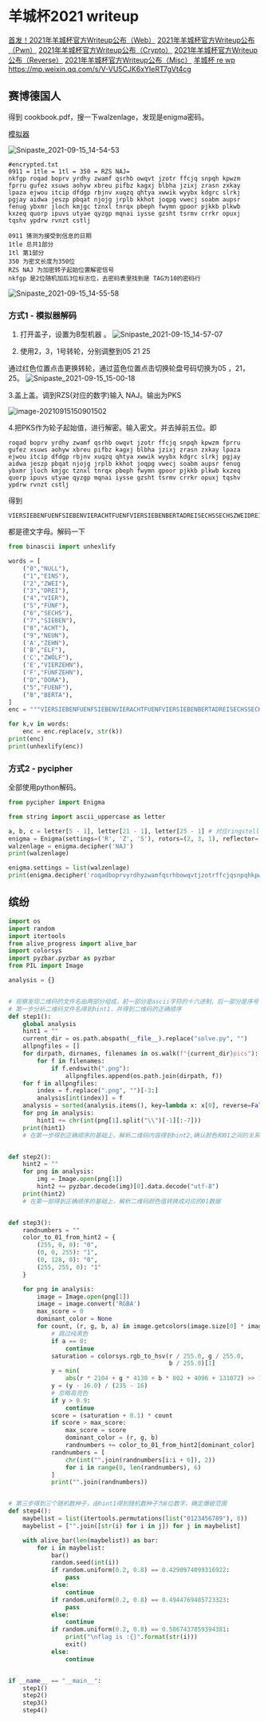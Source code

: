 # 羊城杯2021 writeup

[首发！2021年羊城杯官方Writeup公布（Web）](https://mp.weixin.qq.com/s/BqLTX3au1GIPn3cz9xZISA)
[2021年羊城杯官方Writeup公布（Pwn）](https://mp.weixin.qq.com/s/I9S-C7vlgGJKd0dtApJXtA)
[2021年羊城杯官方Writeup公布（Crypto）](https://mp.weixin.qq.com/s/abS7vxi1eODfPgbuLh4aHA)
[2021年羊城杯官方Writeup公布（Reverse）](https://mp.weixin.qq.com/s/f06bifwP9w1dJX5_yPXhIw)
[2021年羊城杯官方Writeup公布（Misc）](https://mp.weixin.qq.com/s/ps1pscS1_CJib0qrgrAnnQ)
[羊城杯 re wp](https://mp.weixin.qq.com/s/5orsLlnLMLI5_GE8-0eDfw)
https://mp.weixin.qq.com/s/V-VU5CJK6xYIeRT7gVt4cg

## 赛博德国人

得到 cookbook.pdf，搜一下walzenlage，发现是enigma密码。

[模拟器](http://enigmamuseum.com/EnigmaSim.zip)

![Snipaste_2021-09-15_14-54-53](羊城杯2021writeup.assets/Snipaste_2021-09-15_14-54-53-16316889112961.png)

```
#encrypted.txt
0911 = 1tle = 1tl = 350 = RZS NAJ=
nkfgp roqad boprv yrdhy zwamf qsrhb owqvt jzotr ffcjq snpqh kpwzm fprru gufez xsuws aohyw xbreu pifbz kagxj blbha jzixj zrasn zxkay lpaza ejwou itcip dfdgp rbjnv xuqzq qhtya xwwik wyybx kdgrc slrkj pgjay aidwa jeszp pbqat njojg jrplb kkhot joqpg vwecj soabm aupsr fenug ybxmr jloch kmjgc tznxl tnrqx pbeph fwymn gpoor pjkkb plkwb kxzeq quorp ipuvs utyae qyzgp mqnai iysse gzsht tsrmv crrkr opuxj tqshv ypdrw rvnzt cstlj 

0911 猜测为接受到信息的日期  
1tle 总共1部分
1tl 第1部分
350 为密文长度为350位
RZS NAJ 为加密转子起始位置解密信号
nkfgp 是2位随机加后3位标志位，去密码表里找到是 TAG为10的密码行
```

![Snipaste_2021-09-15_14-55-58](羊城杯2021writeup.assets/Snipaste_2021-09-15_14-55-58.png)

### 方式1 - 模拟器解码

1. 打开盖子，设置为B型机器 。
   ![Snipaste_2021-09-15_14-57-07](羊城杯2021writeup.assets/Snipaste_2021-09-15_14-57-07.png)

1. 使用2，3，1号转轮，分别调整到05 21 25

通过红色位置点击更换转轮，通过蓝色位置点击切换轮盘号码切换为05 ，21， 25。
 ![Snipaste_2021-09-15_15-00-18](羊城杯2021writeup.assets/Snipaste_2021-09-15_15-00-18.png)

3.盖上盖。调到RZS(对应的数字)输入 NAJ。输出为PKS

![image-20210915150901502](羊城杯2021writeup.assets/image-20210915150901502.png)

4.把PKS作为轮子起始值，进行解密。输入密文。并去掉前五位。即

```
roqad boprv yrdhy zwamf qsrhb owqvt jzotr ffcjq snpqh kpwzm fprru gufez xsuws aohyw xbreu pifbz kagxj blbha jzixj zrasn zxkay lpaza ejwou itcip dfdgp rbjnv xuqzq qhtya xwwik wyybx kdgrc slrkj pgjay aidwa jeszp pbqat njojg jrplb kkhot joqpg vwecj soabm aupsr fenug ybxmr jloch kmjgc tznxl tnrqx pbeph fwymn gpoor pjkkb plkwb kxzeq quorp ipuvs utyae qyzgp mqnai iysse gzsht tsrmv crrkr opuxj tqshv ypdrw rvnzt cstlj 
```

得到

```
VIERSIEBENFUENFSIEBENVIERACHTFUENFVIERSIEBENBERTADREISECHSSECHSZWEIDREINEUNDREISECHSDREISIEBENDREIZWEIDREINULLDREIFUENFSECHSSECHSSECHSFUENFDREISIEBENDREIFUENFDREISIEBENDREINEUNDREIFUENFSECHSSECHSDREIEINSDREINULLDREIVIERDREIACHTDREIFUENFDREISIEBENDREIEINSSECHSDREISECHSSECHSDREIVIERSECHSDREISECHSSECHSSECHSZWEIDREISIEBENDREINULLDREIDREISIEBENDORA
```

都是德文字母。解码一下



```python
from binascii import unhexlify

words = [
    ("0","NULL"),
    ("1","EINS"),
    ("2","ZWEI"),
    ("3","DREI"),
    ("4","VIER"),
    ("5","FÜNF"),
    ("6","SECHS"),
    ("7","SIEBEN"),
    ("8","ACHT"),
    ("9","NEUN"),
    ('A',"ZEHN"),
    ('B',"ELF"),
    ('C',"ZWÖLF"),
    ('E',"VIERZEHN"),
    ('F',"FÜNFZEHN"),
    ("D","DORA"),
    ("5","FUENF"),
    ("B","BERTA"),
]
enc = """VIERSIEBENFUENFSIEBENVIERACHTFUENFVIERSIEBENBERTADREISECHSSECHSZWEIDREINEUNDREISECHSDREISIEBENDREIZWEIDREINULLDREIFUENFSECHSSECHSSECHSFUENFDREISIEBENDREIFUENFDREISIEBENDREINEUNDREIFUENFSECHSSECHSDREIEINSDREINULLDREIVIERDREIACHTDREIFUENFDREISIEBENDREIEINSSECHSDREISECHSSECHSDREIVIERSECHSDREISECHSSECHSSECHSZWEIDREISIEBENDREINULLDREIDREISIEBENDORA"""

for k,v in words:
    enc = enc.replace(v, str(k))
print(enc)
print(unhexlify(enc))
```



### 方式2 - pycipher

全部使用python解码。



```python
from pycipher import Enigma

from string import ascii_uppercase as letter

a, b, c = letter[5 - 1], letter[21 - 1], letter[25 - 1] # 对应ringstellung的05,21,25, 从0开始所以-1
enigma = Enigma(settings=('R', 'Z', 'S'), rotors=(2, 3, 1), reflector='B', ringstellung=(a, b, c), steckers=[('A', 'T'), ('B', 'V'), ('C', 'F'), ('E', 'N'), ('G', 'Y'), ('H', 'O'), ('I', 'W'), ('L', 'U'), ('M', 'Z'), ('Q', 'X')])
walzenlage = enigma.decipher('NAJ')
print(walzenlage)

enigma.settings = list(walzenlage)
print(enigma.decipher('roqadboprvyrdhyzwamfqsrhbowqvtjzotrffcjqsnpqhkpwzmfprrugufezxsuwsaohywxbreupifbzkagxjblbhajzixjzrasnzxkaylpazaejwouitcipdfdgprbjnvxuqzqqhtyaxwwikwyybxkdgrcslrkjpgjayaidwajeszppbqatnjojgjrplbkkhotjoqpgvwecjsoabmaupsrfenugybxmrjlochkmjgctznxltnrqxpbephfwymngpoorpjkkbplkwbkxzeqquorpipuvsutyaeqyzgpmqnaiiyssegzshttsrmvcrrkropuxjtqshvypdrwrvnztcstlj'))

```



## 缤纷

```python
import os
import random
import itertools
from alive_progress import alive_bar
import colorsys
import pyzbar.pyzbar as pyzbar
from PIL import Image

analysis = {}


# 观察发现二维码的文件名由两部分组成，前一部分是ascii字符的十六进制，后一部分是序号
# 第一步分析二维码文件名得到hint1，并得到二维码的正确顺序
def step1():
    global analysis
    hint1 = ""
    current_dir = os.path.abspath(__file__).replace("solve.py", "")
    allpngfiles = []
    for dirpath, dirnames, filenames in os.walk(f"{current_dir}pics"):
        for f in filenames:
            if f.endswith(".png"):
                allpngfiles.append(os.path.join(dirpath, f))
    for f in allpngfiles:
        index = f.replace(".png", "")[-3:]
        analysis[int(index)] = f
    analysis = sorted(analysis.items(), key=lambda x: x[0], reverse=False)
    for png in analysis:
        hint1 += chr(int(png[1].split("\\")[-1][:-7]))
    print(hint1)
    # 在第一步得到正确顺序的基础上，解析二维码内容得到hint2,确认颜色和01之间的关系


def step2():
    hint2 = ""
    for png in analysis:
        img = Image.open(png[1])
        hint2 += pyzbar.decode(img)[0].data.decode("utf-8")
    print(hint2)
    # 在第一部得到正确顺序的基础上，解析二维码颜色值转换成对应的01数据


def step3():
    randnumbers = ""
    color_to_01_from_hint2 = {
        (255, 0, 0): "0",
        (0, 0, 255): "1",
        (0, 128, 0): "0",
        (255, 255, 0): "1"
    }

    for png in analysis:
        image = Image.open(png[1])
        image = image.convert('RGBA')
        max_score = 0
        dominant_color = None
        for count, (r, g, b, a) in image.getcolors(image.size[0] * image.size[1]):
            # 跳过纯黑色
            if a == 0:
                continue
            saturation = colorsys.rgb_to_hsv(r / 255.0, g / 255.0,
                                             b / 255.0)[1]
            y = min(
                abs(r * 2104 + g * 4130 + b * 802 + 4096 + 131072) >> 13, 235)
            y = (y - 16.0) / (235 - 16)
            # 忽略高亮色
            if y > 0.9:
                continue
            score = (saturation + 0.1) * count
            if score > max_score:
                max_score = score
                dominant_color = (r, g, b)
                randnumbers += color_to_01_from_hint2[dominant_color]
            randnumbers = [
                chr(int("".join(randnumbers[i:i + 6]), 2))
                for i in range(0, len(randnumbers), 6)
            ]
            print("".join(randnumbers))


# 第三步得到三个随机数种子，由hint1得到随机数种子为8位数字，确定爆破范围
def step4():
    maybelist = list(itertools.permutations(list("0123456789"), 8))
    maybelist = ["".join([str(i) for i in j]) for j in maybelist]

    with alive_bar(len(maybelist)) as bar:
        for i in maybelist:
            bar()
            random.seed(int(i))
            if random.uniform(0.2, 0.8) == 0.4290974099316922:
                pass
            else:
                continue
            if random.uniform(0.2, 0.8) == 0.4944769485723323:
                pass
            else:
                continue
            if random.uniform(0.2, 0.8) == 0.5867437859394381:
                print("\nflag is :{}".format(str(i)))
                exit()
            else:
                continue


if __name__ == "__main__":
    step1()
    step2()
    step3()
    step4()
```
